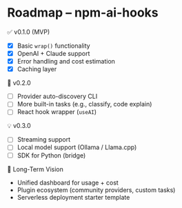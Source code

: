 # Roadmap – npm-ai-hooks

✅ v0.1.0 (MVP)
- [x] Basic `wrap()` functionality
- [x] OpenAI + Claude support
- [x] Error handling and cost estimation
- [x] Caching layer

🚀 v0.2.0
- [ ] Provider auto-discovery CLI
- [ ] More built-in tasks (e.g., classify, code explain)
- [ ] React hook wrapper (`useAI`)

💡 v0.3.0
- [ ] Streaming support
- [ ] Local model support (Ollama / Llama.cpp)
- [ ] SDK for Python (bridge)

🧠 Long-Term Vision
- Unified dashboard for usage + cost
- Plugin ecosystem (community providers, custom tasks)
- Serverless deployment starter template

